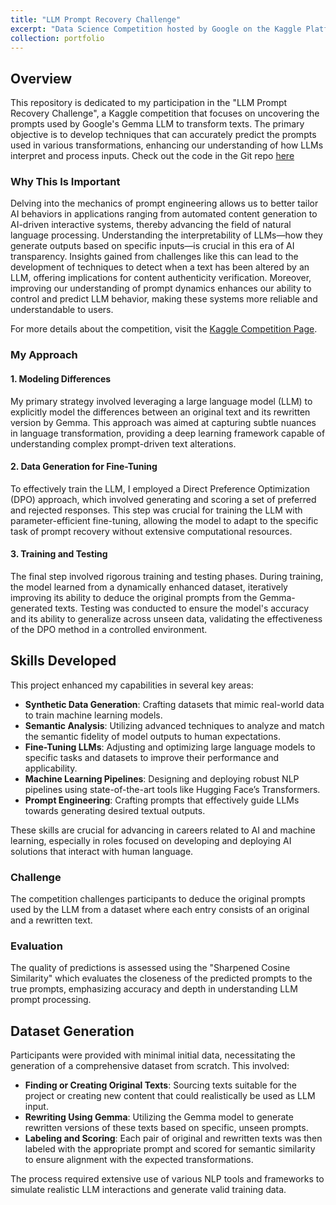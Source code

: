 ```yaml
---
title: "LLM Prompt Recovery Challenge"
excerpt: "Data Science Competition hosted by Google on the Kaggle Platform <br/><img src='/images/gemma_logo.jpeg'>"
collection: portfolio
---
```


## Overview

This repository is dedicated to my participation in the "LLM Prompt Recovery Challenge", a Kaggle competition that focuses on uncovering the prompts used by Google's Gemma LLM to transform texts. The primary objective is to develop techniques that can accurately predict the prompts used in various transformations, enhancing our understanding of how LLMs interpret and process inputs. Check out the code in the Git repo [here](https://github.com/SeanGormann/llm_recovery)

### Why This Is Important

Delving into the mechanics of prompt engineering allows us to better tailor AI behaviors in applications ranging from automated content generation to AI-driven interactive systems, thereby advancing the field of natural language processing. Understanding the interpretability of LLMs—how they generate outputs based on specific inputs—is crucial in this era of AI transparency. Insights gained from challenges like this can lead to the development of techniques to detect when a text has been altered by an LLM, offering implications for content authenticity verification. Moreover, improving our understanding of prompt dynamics enhances our ability to control and predict LLM behavior, making these systems more reliable and understandable to users.

For more details about the competition, visit the [Kaggle Competition Page](https://www.kaggle.com/competitions/llm-prompt-recovery/overview).

### My Approach

#### 1. Modeling Differences

My primary strategy involved leveraging a large language model (LLM) to explicitly model the differences between an original text and its rewritten version by Gemma. This approach was aimed at capturing subtle nuances in language transformation, providing a deep learning framework capable of understanding complex prompt-driven text alterations.

#### 2. Data Generation for Fine-Tuning

To effectively train the LLM, I employed a Direct Preference Optimization (DPO) approach, which involved generating and scoring a set of preferred and rejected responses. This step was crucial for training the LLM with parameter-efficient fine-tuning, allowing the model to adapt to the specific task of prompt recovery without extensive computational resources.

#### 3. Training and Testing

The final step involved rigorous training and testing phases. During training, the model learned from a dynamically enhanced dataset, iteratively improving its ability to deduce the original prompts from the Gemma-generated texts. Testing was conducted to ensure the model's accuracy and its ability to generalize across unseen data, validating the effectiveness of the DPO method in a controlled environment.



## Skills Developed

This project enhanced my capabilities in several key areas:

- **Synthetic Data Generation**: Crafting datasets that mimic real-world data to train machine learning models.
- **Semantic Analysis**: Utilizing advanced techniques to analyze and match the semantic fidelity of model outputs to human expectations.
- **Fine-Tuning LLMs**: Adjusting and optimizing large language models to specific tasks and datasets to improve their performance and applicability.
- **Machine Learning Pipelines**: Designing and deploying robust NLP pipelines using state-of-the-art tools like Hugging Face’s Transformers.
- **Prompt Engineering**: Crafting prompts that effectively guide LLMs towards generating desired textual outputs.

These skills are crucial for advancing in careers related to AI and machine learning, especially in roles focused on developing and deploying AI solutions that interact with human language.



### Challenge
The competition challenges participants to deduce the original prompts used by the LLM from a dataset where each entry consists of an original and a rewritten text.

### Evaluation
The quality of predictions is assessed using the "Sharpened Cosine Similarity" which evaluates the closeness of the predicted prompts to the true prompts, emphasizing accuracy and depth in understanding LLM prompt processing.

## Dataset Generation

Participants were provided with minimal initial data, necessitating the generation of a comprehensive dataset from scratch. This involved:

- **Finding or Creating Original Texts**: Sourcing texts suitable for the project or creating new content that could realistically be used as LLM input.
- **Rewriting Using Gemma**: Utilizing the Gemma model to generate rewritten versions of these texts based on specific, unseen prompts.
- **Labeling and Scoring**: Each pair of original and rewritten texts was then labeled with the appropriate prompt and scored for semantic similarity to ensure alignment with the expected transformations.

The process required extensive use of various NLP tools and frameworks to simulate realistic LLM interactions and generate valid training data.